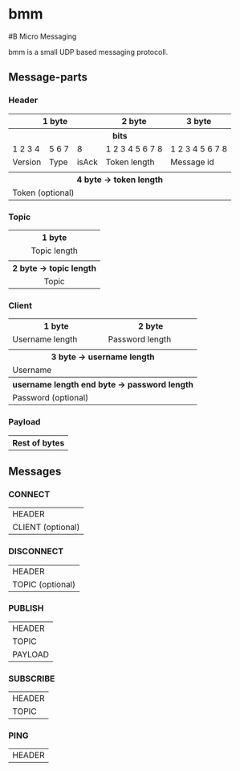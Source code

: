 bmm
===

#B Micro Messaging

bmm is a small UDP based messaging protocoll.


## Message-parts
### Header
<table id="header">
  <tr>
    <th colspan="3"><center>1 byte</center></th>
    <th><center>2 byte</center></th>
    <th><center>3 byte</center></th>
  </tr>
  <tr>
    <th colspan="5"><center>bits</center></th>
  </tr>
  <tr>
    <td>1 2 3 4</td>
    <td>5 6 7</td>
    <td>8</td>
    <td>1 2 3 4 5 6 7 8</td>
    <td>1 2 3 4 5 6 7 8</td>
  </tr>
  <tr>
    <td>Version</td>
    <td>Type</td>
    <td>isAck</td>
    <td>Token length</td>
    <td>Message id</td>
  </tr>
  <tr><td colspan="5"></tr>
  <tr>
    <th colspan="5"><center>4 byte -> token length</center></th>
  </tr>
  <tr>
    <td colspan="5">Token (optional)</td>
  </tr>
</table>

### Topic  
<table id="topic">
  <tr>
    <th><center>1 byte</center></th>
  </tr>
  <tr>
    <td><center>Topic length</td></center>
  </tr>
  <tr>
    <td></td>
  </tr>
  <tr>
    <th>2 byte -> topic length</th>
  </tr>
  <tr>
    <td><center>Topic</center></td>
  </tr>
</table>

### Client
<table id="client">
  <tr>
    <th>1 byte</th>
    <th>2 byte</th>
  </tr>
  <tr>
    <td>Username length</td>
    <td>Password length</td>
  </tr>
  <tr>
    <td colspan="2"></td>
  </tr>
  <tr>
    <th colspan="2">3 byte -> username length</th>
  </tr>
  <tr>
    <td colspan="2">Username</td>
  </tr>
  <tr>
    <th colspan="2">username length end byte -> password length</th>
  </tr>
  <tr>
    <td colspan="2">Password (optional)</td>
  </tr>
</table>

### Payload
<table id="payload">
  <tr>
    <th>Rest of bytes</td>
  </tr>
</table>

## Messages

### CONNECT
<table id="connect">
  <tr>
    <td>HEADER</td>
  </tr>
  <tr>
    <td>CLIENT (optional)</td>
  </tr>
</table>

### DISCONNECT
<table id="disconnect">
  <tr>
    <td>HEADER</td>
  </tr>
  <tr>
    <td>TOPIC (optional)</td>
  </tr>
</table>

### PUBLISH
<table id="publish">
  <tr>
    <td>HEADER</td>
  </tr>
  <tr>
    <td>TOPIC</td>
  </tr>
  <tr>
    <td>PAYLOAD</td>
  </tr>  
</table>

### SUBSCRIBE
<table id="subscribe">
  <tr>
    <td>HEADER</td>
  </tr>
  <tr>
    <td>TOPIC</td>
  </tr>
</table>

### PING
<table id="ping">
  <tr>
    <td>HEADER</td>
  </tr>
</table>  
